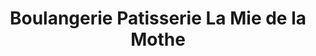 ---
title: "Boulangerie Patisserie La Mie de la Mothe"
url: /la-mothe-achard/boulangerie-patisserie-la-mie-de-la-mothe/
shop: boulangerie
---